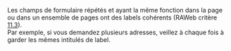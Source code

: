 Les champs de formulaire répétés et ayant la même fonction dans la page ou dans un ensemble de pages ont des labels cohérents (RAWeb critère [11.3](https://accessibilite.public.lu/fr/raweb1/criteres.html#crit-11-3)).\
Par exemple, si vous demandez plusieurs adresses, veillez à chaque fois à garder les mêmes intitulés de label. 
